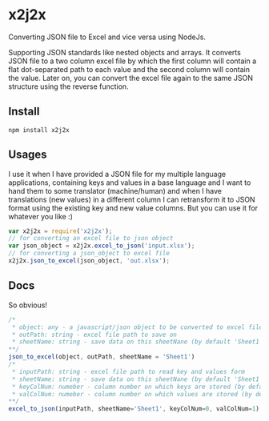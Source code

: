 # x2j2x
Converting JSON file to Excel and vice versa using NodeJs.

Supporting JSON standards like nested objects and arrays. It converts JSON file to a two column excel file by which the first column will contain a flat dot-separated path to each value and the second column will contain the value. Later on, you can convert the excel file again to the same JSON structure using the reverse function.

## Install
```
npm install x2j2x
```

## Usages
I use it when I have provided a JSON file for my multiple language applications, containing keys and values in a base language and I want to hand them to some translator (machine/human) and when I have translations (new values) in a different column I can retransform it to JSON format using the existing key and new value columns.
But you can use it for whatever you like :)

```javascript
var x2j2x = require('x2j2x'); 
// for converting an excel file to json object
var json_object = x2j2x.excel_to_json('input.xlsx');
// for converting a json_object to excel file
x2j2x.json_to_excel(json_object, 'out.xlsx');
```

## Docs
So obvious!

```javascript
/*
 * object: any - a javascript/json object to be converted to excel file
 * outPath: string - excel file path to save on
 * sheetName: string - save data on this sheetNane (by default 'Sheet1')
**/
json_to_excel(object, outPath, sheetName = 'Sheet1')
/*
 * inputPath: string - excel file path to read key and values form
 * sheetName: string - save data on this sheetNane (by default 'Sheet1')
 * keyColNum: numeber - column number on which keys are stored (by default 0)
 * valColNum: numeber - column number on which values are stored (by default 1)
**/
excel_to_json(inputPath, sheetName='Sheet1', keyColNum=0, valColNum=1)
```